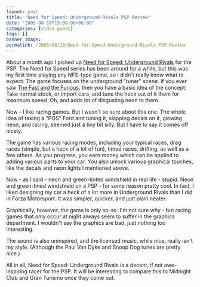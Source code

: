 ```yaml
---
layout: post
title: "Need for Speed: Underground Rivals PSP Review"
date: "2005-08-18T19:08:00+06:00"
categories: [video games]
tags: []
banner_image: 
permalink: /2005/08/18/Need-for-Speed-Underground-Rivals-PSP-Review
---
```


About a month ago I picked up <a href="http://www.eagames.com/redesign/games/psp/nfsur/home.jsp">Need for Speed: Underground Rivals</a> for the PSP. The Need for Speed series has been around for a while, but this was my first time playing any NFS-type game, so I didn't really know what to expect. The game focuses on the underground "tuner" scene. If you ever saw <a href="http://www.imdb.com/title/tt0232500/">The Fast and the Furious</a>, then you have a basic idea of the concept: Take normal stock, or import cars, and tune the heck out of it them for maximum speed. Oh, and adds lot of disgusting neon to them. 

Now - I like racing games. But I wasn't so sure about this one. The whole idea of taking a "POS" Ford and tuning it, slapping decals on it, glowing neon, and racing, seemed just a tiny bit silly. But I have to say it comes off nicely. 

The game has various racing modes, including your typical races, drag races (simple, but a heck of a lot of fun), timed races, drifting, as well as a few others. As you progress, you earn money which can be applied to adding various parts to your car. You also unlock various graphical touches, like the decals and neon lights I mentioned above.

Now - as I said - neon and green-tinted windshield in real life - stupid. Neon and green-tined windshield on a PSP - for some reason pretty cool. In fact, I liked designing my car a heck of a lot more in Underground Rivals than I did in Forza Motorsport. It was simpler, quicker, and just plain neater. 

Graphically, however, the game is only so-so. I'm not sure why - but racing games that only occur at night always seem to suffer in the graphics department. I wouldn't say the graphics are bad, just nothing too interesting. 

The sound is also uninspired, and the licensed music, while nice, really isn't my style. (Although the Paul Van Dyke and Snoop Dog tunes are pretty nice.) 

All in all, Need for Speed: Underground Rivals is a decent, if not awe-inspiring racer for the PSP. It will be interesting to compare this to Midnight Club and Gran Turismo once they come out.